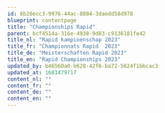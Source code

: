 ```yaml
---
id: 6b20ecc3-9976-44ac-8804-3daedd58d978
blueprint: contentpage
title: "Championships Rapid"
parent: bcf4514a-316e-4938-9d83-c9136181fe42
title_nl: "Rapid kampioenschap 2023"
title_fr: "Championnats Rapid  2023"
title_de: "Meisterschaften Rapid 2023"
title_en: "Rapid Championships 2023"
updated_by: b46560a0-b628-42f6-ba72-5624f1bbcac3
updated_at: 1681479717
content_nl: ""
content_fr: ""
content_de: ""
content_en: ""
---
```

